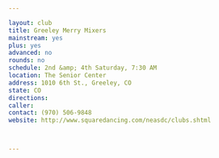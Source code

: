 ```yaml
---

layout: club
title: Greeley Merry Mixers
mainstream: yes
plus: yes
advanced: no
rounds: no
schedule: 2nd &amp; 4th Saturday, 7:30 AM
location: The Senior Center
address: 1010 6th St., Greeley, CO
state: CO
directions: 
caller: 
contact: (970) 506-9848
website: http://www.squaredancing.com/neasdc/clubs.shtml



---
```


